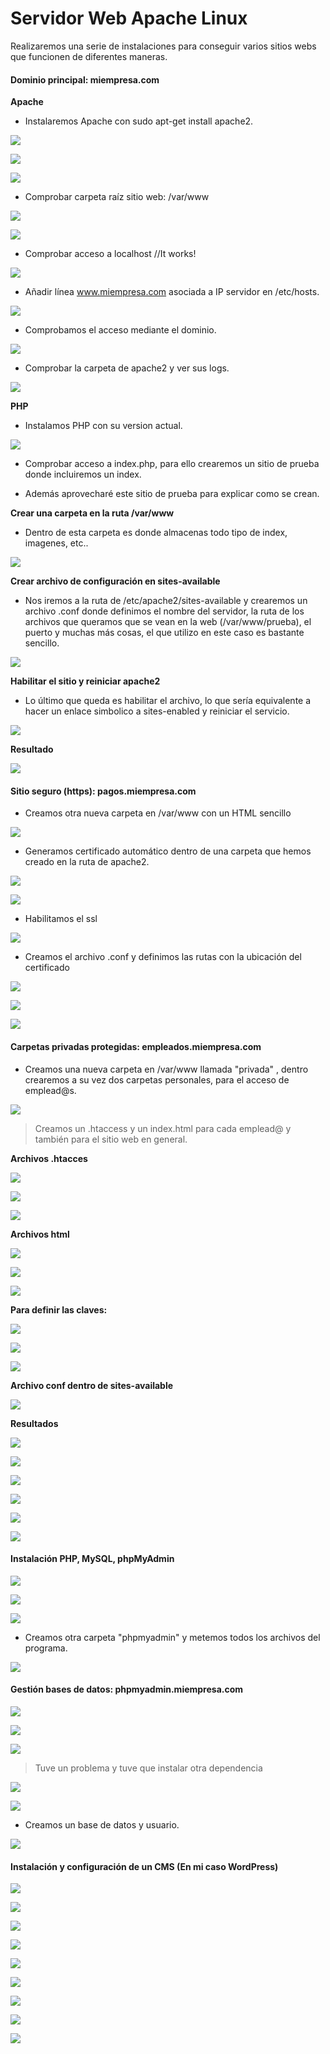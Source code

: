 # Servidor Web Apache Linux

Realizaremos una serie de instalaciones para conseguir varios sitios webs que funcionen de diferentes maneras.

#### Dominio principal: miempresa.com

**Apache**

- Instalaremos Apache con sudo apt-get install apache2.

![](img/001.png)

![](img/002.png)

![](img/005.png)

- Comprobar carpeta raíz sitio web: /var/www

![](img/003.png)

![](img/008.png)

- Comprobar acceso a localhost //It works!

![](img/004.png)

- Añadir línea www.miempresa.com asociada a IP servidor en /etc/hosts.

![](img/006.png)

- Comprobamos el acceso mediante el dominio.

![](img/007.png)

- Comprobar la carpeta de apache2 y ver sus logs.

![](img/009.png)

**PHP**

- Instalamos PHP con su version actual.

![](img/010.png)

- Comprobar acceso a index.php, para ello crearemos un sitio de prueba donde incluiremos un index.

- Además aprovecharé este sitio de prueba para explicar como se crean.

**Crear una carpeta en la ruta /var/www**

- Dentro de esta carpeta es donde almacenas todo tipo de index, imagenes, etc..

![](img/012.png)

**Crear archivo de configuración en sites-available**

- Nos iremos a la ruta de /etc/apache2/sites-available y crearemos un archivo .conf donde definimos el nombre del servidor, la ruta de los archivos que queramos que se vean en la web (/var/www/prueba), el puerto y muchas más cosas, el que utilizo en este caso es bastante sencillo.

![](img/013.png)

**Habilitar el sitio y reiniciar apache2**

- Lo último que queda es habilitar el archivo, lo que sería equivalente a hacer un enlace simbolico a sites-enabled y reiniciar el servicio.

![](img/014.png)

**Resultado**

![](img/016.png)

#### Sitio seguro (https): pagos.miempresa.com

- Creamos otra nueva carpeta en /var/www con un HTML sencillo

![](img/017.png)

- Generamos certificado automático dentro de una carpeta que hemos creado en la ruta de apache2.

![](img/025.png)

![](img/021.png)

- Habilitamos el ssl

![](img/026.png)

- Creamos el archivo .conf y definimos las rutas con la ubicación del certificado

![](img/023.png)

![](img/024.png)

![](img/027.png)

#### Carpetas privadas protegidas: empleados.miempresa.com

- Creamos una nueva carpeta en /var/www llamada "privada" , dentro crearemos a su vez dos carpetas personales, para el acceso de emplead@s.


![](img/044.png)
>Creamos un .htaccess y un index.html para cada emplead@ y también para el sitio web en general.

**Archivos .htacces**

![](img/037.png)

![](img/041.png)

![](img/042.png)

**Archivos html**

![](img/033.png)

![](img/032.png)

![](img/043.png)

**Para definir las claves:**

![](img/038.png)

![](img/045.png)

![](img/046.png)

**Archivo conf dentro de sites-available**

![](img/047.png)

**Resultados**

![](img/039.png)

![](img/040.png)

![](img/048.png)

![](img/049.png)

![](img/050.png)

![](img/051.png)

#### Instalación PHP, MySQL, phpMyAdmin

![](img/052.png)

![](img/053.png)

![](img/054.png)

- Creamos otra carpeta "phpmyadmin" y metemos todos los archivos del programa.

![](img/055.png)

#### Gestión bases de datos: phpmyadmin.miempresa.com

![](img/056.png)

![](img/057.png)

![](img/058.png)
>Tuve un problema y tuve que instalar otra dependencia

![](img/059.png)

![](img/060.png)

- Creamos un base de datos y usuario.

![](img/061.png)

#### Instalación y configuración de un CMS (En mi caso WordPress)

![](img/062.png)

![](img/063.png)

![](img/064.png)

![](img/065.png)

![](img/066.png)

![](img/067.png)

![](img/068.png)

![](img/069.png)

![](img/070.png)
